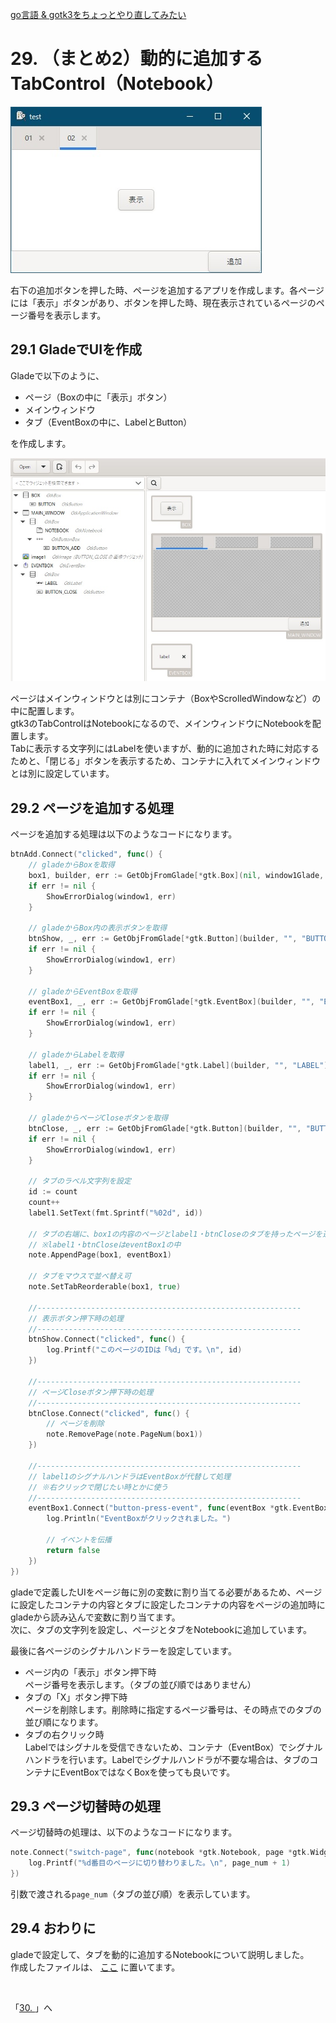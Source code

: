 [go言語 & gotk3をちょっとやり直してみたい](../../README.md#go%E8%A8%80%E8%AA%9Egotk3%E3%82%92%E3%81%A1%E3%82%87%E3%81%A3%E3%81%A8%E3%82%84%E3%82%8A%E7%9B%B4%E3%81%97%E3%81%A6%E3%81%BF%E3%81%9F%E3%81%84)  

# 29. （まとめ2）動的に追加するTabControl（Notebook）  

![](image/window.jpg)  

右下の追加ボタンを押した時、ページを追加するアプリを作成します。各ページには「表示」ボタンがあり、ボタンを押した時、現在表示されているページのページ番号を表示します。  

## 29.1 GladeでUIを作成  

Gladeで以下のように、  

- ページ（Boxの中に「表示」ボタン）  
- メインウィンドウ  
- タブ（EventBoxの中に、LabelとButton）  

を作成します。  

![](image/glade.jpg)  

ページはメインウィンドウとは別にコンテナ（BoxやScrolledWindowなど）の中に配置します。  
gtk3のTabControlはNotebookになるので、メインウィンドウにNotebookを配置します。  
Tabに表示する文字列にはLabelを使いますが、動的に追加された時に対応するためと、「閉じる」ボタンを表示するため、コンテナに入れてメインウィンドウとは別に設定しています。  

## 29.2 ページを追加する処理  

ページを追加する処理は以下のようなコードになります。  

```go
btnAdd.Connect("clicked", func() {
	// gladeからBoxを取得
	box1, builder, err := GetObjFromGlade[*gtk.Box](nil, window1Glade, "BOX")
	if err != nil {
		ShowErrorDialog(window1, err)
	}
	
	// gladeからBox内の表示ボタンを取得
	btnShow, _, err := GetObjFromGlade[*gtk.Button](builder, "", "BUTTON")
	if err != nil {
		ShowErrorDialog(window1, err)
	}
	
	// gladeからEventBoxを取得
	eventBox1, _, err := GetObjFromGlade[*gtk.EventBox](builder, "", "EVENTBOX")
	if err != nil {
		ShowErrorDialog(window1, err)
	}
	
	// gladeからLabelを取得
	label1, _, err := GetObjFromGlade[*gtk.Label](builder, "", "LABEL")
	if err != nil {
		ShowErrorDialog(window1, err)
	}
	
	// gladeからページCloseボタンを取得
	btnClose, _, err := GetObjFromGlade[*gtk.Button](builder, "", "BUTTON_CLOSE")
	if err != nil {
		ShowErrorDialog(window1, err)
	}
	
	// タブのラベル文字列を設定
	id := count
	count++
	label1.SetText(fmt.Sprintf("%02d", id))
	
	// タブの右端に、box1の内容のページとlabel1・btnCloseのタブを持ったページを追加
	// ※label1・btnCloseはeventBox1の中
	note.AppendPage(box1, eventBox1)
	
	// タブをマウスで並べ替え可
	note.SetTabReorderable(box1, true)
	
	//-----------------------------------------------------------
	// 表示ボタン押下時の処理
	//-----------------------------------------------------------
	btnShow.Connect("clicked", func() {
		log.Printf("このページのIDは「%d」です。\n", id)
	})
	
	//-----------------------------------------------------------
	// ページCloseボタン押下時の処理
	//-----------------------------------------------------------
	btnClose.Connect("clicked", func() {
		// ページを削除
		note.RemovePage(note.PageNum(box1))
	})
	
	//-----------------------------------------------------------
	// label1のシグナルハンドラはEventBoxが代替して処理
	// ※右クリックで閉じたい時とかに使う
	//-----------------------------------------------------------
	eventBox1.Connect("button-press-event", func(eventBox *gtk.EventBox, ev *gdk.Event) bool {
		log.Println("EventBoxがクリックされました。")
		
		// イベントを伝播
		return false
	})
})
```

gladeで定義したUIをページ毎に別の変数に割り当てる必要があるため、ページに設定したコンテナの内容とタブに設定したコンテナの内容をページの追加時にgladeから読み込んで変数に割り当てます。  
次に、タブの文字列を設定し、ページとタブをNotebookに追加しています。  

最後に各ページのシグナルハンドラーを設定しています。  

- ページ内の「表示」ボタン押下時  
  ページ番号を表示します。（タブの並び順ではありません）  
- タブの「X」ボタン押下時  
  ページを削除します。削除時に指定するページ番号は、その時点でのタブの並び順になります。  
- タブの右クリック時  
  Labelではシグナルを受信できないため、コンテナ（EventBox）でシグナルハンドラを行います。Labelでシグナルハンドラが不要な場合は、タブのコンテナにEventBoxではなくBoxを使っても良いです。  

## 29.3 ページ切替時の処理  

ページ切替時の処理は、以下のようなコードになります。

```go
note.Connect("switch-page", func(notebook *gtk.Notebook, page *gtk.Widget, page_num int) {
	log.Printf("%d番目のページに切り替わりました。\n", page_num + 1)
})
```

引数で渡される`page_num`（タブの並び順）を表示しています。  

## 29.4 おわりに  

gladeで設定して、タブを動的に追加するNotebookについて説明しました。  
作成したファイルは、
[ここ](29_Notebook.go)
に置いてます。  


</br>

「[30. ](../30/README.md)」へ
